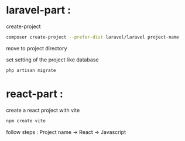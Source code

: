 # laravel-part :
create-project

```bash
composer create-project --prefer-dist laravel/laravel project-name
```

move to project directory 

set setting of the project like database

```bash
php artisan migrate
```

# react-part :
create a react project with vite

```bash
npm create vite
```
follow steps : Project name -> React -> Javascript 


